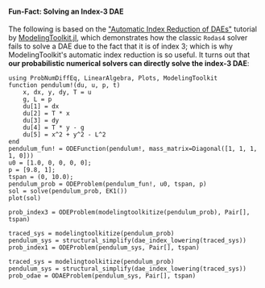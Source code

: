#### Fun-Fact: Solving an Index-3 DAE

The following is based on the
["Automatic Index Reduction of DAEs"](https://mtk.sciml.ai/stable/mtkitize_tutorials/modelingtoolkitize_index_reduction/)
tutorial by
[ModelingToolkit.jl](https://mtk.sciml.ai/stable/), which demonstrates how the classic `Rodas4` solver fails to solve a DAE due to the fact that it is of index 3; which is why ModelingToolkit's automatic index reduction is so useful.
It turns out that __our probabilistic numerical solvers can directly solve the index-3 DAE__:

```@example 2
using ProbNumDiffEq, LinearAlgebra, Plots, ModelingToolkit
function pendulum!(du, u, p, t)
    x, dx, y, dy, T = u
    g, L = p
    du[1] = dx
    du[2] = T * x
    du[3] = dy
    du[4] = T * y - g
    du[5] = x^2 + y^2 - L^2
end
pendulum_fun! = ODEFunction(pendulum!, mass_matrix=Diagonal([1, 1, 1, 1, 0]))
u0 = [1.0, 0, 0, 0, 0];
p = [9.8, 1];
tspan = (0, 10.0);
pendulum_prob = ODEProblem(pendulum_fun!, u0, tspan, p)
sol = solve(pendulum_prob, EK1())
plot(sol)
```

```@example 2
prob_index3 = ODEProblem(modelingtoolkitize(pendulum_prob), Pair[], tspan)

traced_sys = modelingtoolkitize(pendulum_prob)
pendulum_sys = structural_simplify(dae_index_lowering(traced_sys))
prob_index1 = ODEProblem(pendulum_sys, Pair[], tspan)

traced_sys = modelingtoolkitize(pendulum_prob)
pendulum_sys = structural_simplify(dae_index_lowering(traced_sys))
prob_odae = ODAEProblem(pendulum_sys, Pair[], tspan)
```
